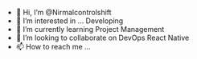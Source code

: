- 👋 Hi, I’m @Nirmalcontrolshift 
- 👀 I’m interested in ... Developing 
- 🌱 I’m currently learning Project Management
- 💞️ I’m looking to collaborate on DevOps React Native 
- 📫 How to reach me ...

<!---
Nirmalcontrolshift/Nirmalcontrolshift is a ✨ special ✨ repository because its `README.md` (this file) appears on your GitHub profile.
You can click the Preview link to take a look at your changes.
--->
